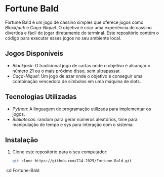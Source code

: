 # Fortune Bald

Fortune Bald é um jogo de cassino simples que oferece jogos como *Blackjack* e *Caça-Níquel*. O objetivo é criar uma experiência de cassino divertida e fácil de jogar diretamente do terminal. Este repositório contém o código para executar esses jogos no seu ambiente local.

## Jogos Disponíveis

- *Blackjack*: O tradicional jogo de cartas onde o objetivo é alcançar o número 21 ou o mais próximo disso, sem ultrapassar.
- *Caça-Níquel*: Um jogo de azar onde o objetivo é conseguir uma combinação vencedora de símbolos em uma máquina de slots.

## Tecnologias Utilizadas

- *Python*: A linguagem de programação utilizada para implementar os jogos.
- *Bibliotecas*: random para gerar números aleatórios, time para manipulação de tempo e sys para interação com o sistema.

## Instalação

1. Clone este repositório para o seu computador:
   ```bash
   git clone https://github.com/C14-2025/Fortune-Bald.git
   cd Fortune-Bald